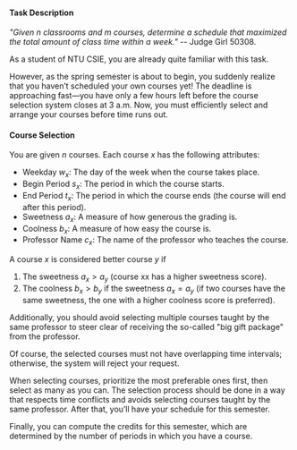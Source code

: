 #### Task Description

*"Given $n$ classrooms and $m$ courses, determine a schedule that maximized the total amount of class time within a week."* -- Judge Girl 50308.

As a student of NTU CSIE, you are already quite familiar with this task.

However, as the spring semester is about to begin, you suddenly realize that you haven’t scheduled your own courses yet! The deadline is approaching fast—you have only a few hours left before the course selection system closes at 3 a.m. Now, you must efficiently select and arrange your courses before time runs out.

#### Course Selection

You are given $n$ courses. Each course $x$ has the following attributes:

- Weekday $w_x$: The day of the week when the course takes place.
- Begin Period $s_x$: The period in which the course starts.
- End Period $t_x$: The period in which the course ends (the course will end after this period). 
- Sweetness $a_x$: A measure of how generous the grading is.
- Coolness $b_x$: A measure of how easy the course is.
- Professor Name $c_x$: The name of the professor who teaches the course.

A course $x$ is considered better course $y$ if

1. The sweetness $a_x > a_y$ (course xx has a higher sweetness score).
2. The coolness $b_x > b_y$ if the sweetness $a_x = a_y$ (if two courses have the same sweetness, the one with a higher coolness score is preferred).

Additionally, you should avoid selecting multiple courses taught by the same professor to steer clear of receiving the so-called "big gift package" from the professor.

Of course, the selected courses must not have overlapping time intervals; otherwise, the system will reject your request. 

When selecting courses, prioritize the most preferable ones first, then select as many as you can. The selection process should be done in a way that respects time conflicts and avoids selecting courses taught by the same professor. After that, you’ll have your schedule for this semester.

Finally, you can compute the credits for this semester, which are determined by the number of periods in which you have a course.
